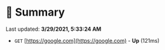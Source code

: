 # 📖 Summary
Last updated: **3/29/2021, 5:33:24 AM**

- `GET` [https://google.com](https://google.com) - **Up** (121ms)
